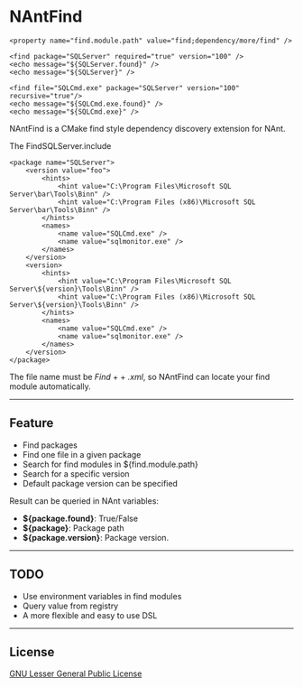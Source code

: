NAntFind
========

	<property name="find.module.path" value="find;dependency/more/find" />

    <find package="SQLServer" required="true" version="100" />
    <echo message="${SQLServer.found}" />
    <echo message="${SQLServer}" />

    <find file="SQLCmd.exe" package="SQLServer" version="100" recursive="true"/>
    <echo message="${SQLCmd.exe.found}" />
    <echo message="${SQLCmd.exe}" />

NAntFind is a CMake find style dependency discovery extension for NAnt.

The FindSQLServer.include

    <package name="SQLServer">
        <version value="foo">
        	<hints>
    			<hint value="C:\Program Files\Microsoft SQL Server\bar\Tools\Binn" />
    			<hint value="C:\Program Files (x86)\Microsoft SQL Server\bar\Tools\Binn" />
    		</hints>
    		<names>
    			<name value="SQLCmd.exe" />
    			<name value="sqlmonitor.exe" />
    		</names>
    	</version>
    	<version>
    		<hints>
    			<hint value="C:\Program Files\Microsoft SQL Server\${version}\Tools\Binn" />
    			<hint value="C:\Program Files (x86)\Microsoft SQL Server\${version}\Tools\Binn" />
    		</hints>
    		<names>
    			<name value="SQLCmd.exe" />
    			<name value="sqlmonitor.exe" />
    		</names>
    	</version>
    </package>

The file name must be _Find_ + <package name> + _.xml_, so NAntFind can locate your find module automatically.

----
Feature
----
* Find packages
* Find one file in a given package
* Search for find modules in ${find.module.path}
* Search for a specific version
* Default package version can be specified

Result can be queried in NAnt variables:
* **${package.found}**: True/False
* **${package}**: Package path
* **${package.version}**: Package version.

----
TODO
----
* Use environment variables in find modules
* Query value from registry
* A more flexible and easy to use DSL

----
License
----
[GNU Lesser General Public License][1]


  [1]: http://www.gnu.org/copyleft/lgpl.html
